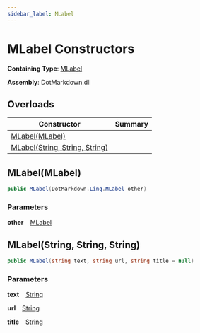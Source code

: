 ```yaml
---
sidebar_label: MLabel
---
```


# MLabel Constructors

**Containing Type**: [MLabel](../index.md)

**Assembly**: DotMarkdown\.dll

## Overloads

| Constructor | Summary |
| ----------- | ------- |
| [MLabel(MLabel)](#2467145830) | |
| [MLabel(String, String, String)](#4196288971) | |

<a id="2467145830"></a>

## MLabel\(MLabel\) 

```csharp
public MLabel(DotMarkdown.Linq.MLabel other)
```

### Parameters

**other** &ensp; [MLabel](../index.md)<a id="4196288971"></a>

## MLabel\(String, String, String\) 

```csharp
public MLabel(string text, string url, string title = null)
```

### Parameters

**text** &ensp; [String](https://docs.microsoft.com/en-us/dotnet/api/system.string)

**url** &ensp; [String](https://docs.microsoft.com/en-us/dotnet/api/system.string)

**title** &ensp; [String](https://docs.microsoft.com/en-us/dotnet/api/system.string)